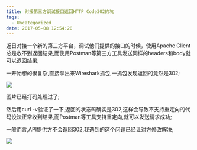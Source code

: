 ```yaml
---
title: 对接第三方调试接口返回HTTP Code302的坑
tags:
  - Uncategorized
date: 2017-05-08 12:54:20
---
```


近日对接一个新的第三方平台，调试他们提供的接口的时候，使用Apache Client总是收不到返回结果,而使用Postman等第三方工具发送同样的headers和body就可以返回结果;

一开始想的很复杂,直接拿出来Wireshark抓包,一抓包发现返回的竟然是302;

![](http://baiye.website/wp-content/uploads/2017/05/WX20170508-125028.png)

图片已经打码处理过了;

然后用curl -v验证了一下,返回的状态码确实是302,这样会导致不支持重定向的代码没法正常收到结果,而Postman等工具支持重定向,就可以发送请求成功;

一般而言,API提供方不会返回302,我遇到的这个问题已经让对方修改解决;

![](http://baiye.website/wp-content/uploads/2017/05/WX20170508-125236.png)